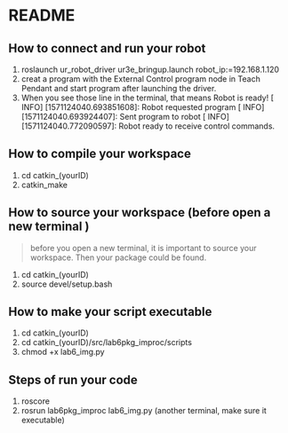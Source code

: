 # README

## How to connect and run your robot

1. roslaunch ur_robot_driver ur3e_bringup.launch robot_ip:=192.168.1.120
2. creat a program with the External Control program node in Teach Pendant and start program after launching the driver.
3. When you see those line in the terminal, that means Robot is ready!
   [ INFO] [1571124040.693851608]: Robot requested program
   [ INFO] [1571124040.693924407]: Sent program to robot
   [ INFO] [1571124040.772090597]: Robot ready to receive control commands.

## How to compile your workspace

1. cd catkin_(yourID)
2. catkin_make

## How to source your workspace (before open a new terminal )
> before you open a new terminal, it is important to source your workspace. Then your package could be found.
1. cd catkin_(yourID)
2. source devel/setup.bash

## How to make your script executable

1. cd catkin_(yourID)
2. cd catkin_(yourID)/src/lab6pkg_improc/scripts 
3. chmod +x lab6_img.py

## Steps of run your code

1. roscore 
2. rosrun lab6pkg_improc lab6_img.py (another terminal, make sure it executable)
